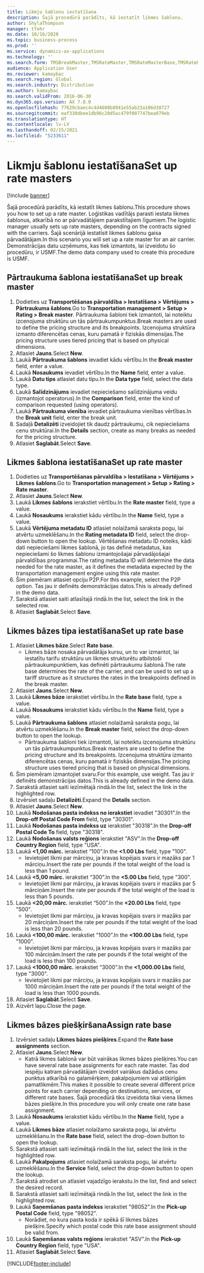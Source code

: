 ```yaml
---
title: Likmju šablonu iestatīšana
description: Šajā procedūrā parādīts, kā iestatīt likmes šablonu.
author: ShylaThompson
manager: tfehr
ms.date: 10/16/2020
ms.topic: business-process
ms.prod: ''
ms.service: dynamics-ax-applications
ms.technology: ''
ms.search.form: TMSBreakMaster,TMSRateMaster,TMSRateMasterBase,TMSRateBaseType, TMSRouteWorkbench
audience: Application User
ms.reviewer: kamaybac
ms.search.region: Global
ms.search.industry: Distribution
ms.author: kamaybac
ms.search.validFrom: 2016-06-30
ms.dyn365.ops.version: AX 7.0.0
ms.openlocfilehash: 77629cbaec4c4d4608b8941e55ab23a106d38727
ms.sourcegitcommit: eaf330dbee1db96c20d5ac479f007747bea079eb
ms.translationtype: HT
ms.contentlocale: lv-LV
ms.lasthandoff: 02/15/2021
ms.locfileid: "5233611"
---
```

# <a name="set-up-rate-masters"></a><span data-ttu-id="c6b3a-103">Likmju šablonu iestatīšana</span><span class="sxs-lookup"><span data-stu-id="c6b3a-103">Set up rate masters</span></span>

[!include [banner](../../includes/banner.md)]

<span data-ttu-id="c6b3a-104">Šajā procedūrā parādīts, kā iestatīt likmes šablonu.</span><span class="sxs-lookup"><span data-stu-id="c6b3a-104">This procedure shows you how to set up a rate master.</span></span> <span data-ttu-id="c6b3a-105">Loģistikas vadītājs parasti iestata likmes šablonus, atkarībā no ar pārvadātājiem parakstītajiem līgumiem.</span><span class="sxs-lookup"><span data-stu-id="c6b3a-105">The logistic manager usually sets up rate masters, depending on the contracts signed with the carriers.</span></span> <span data-ttu-id="c6b3a-106">Šajā scenārijā iestatīsit likmes šablonu gaisa pārvadātājam.</span><span class="sxs-lookup"><span data-stu-id="c6b3a-106">In this scenario you will set up a rate master for an air carrier.</span></span> <span data-ttu-id="c6b3a-107">Demonstrācijas datu uzņēmums, kas tiek izmantots, lai izveidotu šo procedūru, ir USMF.</span><span class="sxs-lookup"><span data-stu-id="c6b3a-107">The demo data company used to create this procedure is USMF.</span></span>

## <a name="set-up-break-master"></a><span data-ttu-id="c6b3a-108">Pārtraukuma šablona iestatīšana</span><span class="sxs-lookup"><span data-stu-id="c6b3a-108">Set up break master</span></span>

1. <span data-ttu-id="c6b3a-109">Dodieties uz **Transportēšanas pārvaldība > Iestatīšana > Vērtējums > Pārtraukuma šablons**.</span><span class="sxs-lookup"><span data-stu-id="c6b3a-109">Go to **Transportation management > Setup > Rating > Break master**.</span></span> <span data-ttu-id="c6b3a-110">Pārtraukuma šabloni tiek izmantoti, lai noteiktu izcenojuma struktūru un tās pārtraukumpunktus.</span><span class="sxs-lookup"><span data-stu-id="c6b3a-110">Break masters are used to define the pricing structure and its breakpoints.</span></span> <span data-ttu-id="c6b3a-111">Izcenojuma struktūra izmanto diferencētas cenas, kuru pamatā ir fiziskās dimensijas.</span><span class="sxs-lookup"><span data-stu-id="c6b3a-111">The pricing structure uses tiered pricing that is based on physical dimensions.</span></span>  
1. <span data-ttu-id="c6b3a-112">Atlasiet **Jauns**.</span><span class="sxs-lookup"><span data-stu-id="c6b3a-112">Select **New**.</span></span>
1. <span data-ttu-id="c6b3a-113">Laukā **Pārtraukuma šablons** ievadiet kādu vērtību.</span><span class="sxs-lookup"><span data-stu-id="c6b3a-113">In the **Break master** field, enter a value.</span></span>
1. <span data-ttu-id="c6b3a-114">Laukā **Nosaukums** ievadiet vērtību.</span><span class="sxs-lookup"><span data-stu-id="c6b3a-114">In the **Name** field, enter a value.</span></span>
1. <span data-ttu-id="c6b3a-115">Laukā **Datu tips** atlasiet datu tipu.</span><span class="sxs-lookup"><span data-stu-id="c6b3a-115">In the **Data type** field, select the data type.</span></span>
1. <span data-ttu-id="c6b3a-116">Laukā **Salīdzinājums** ievadiet nepieciešamo salīdzinājuma veidu (izmantojot operatorus).</span><span class="sxs-lookup"><span data-stu-id="c6b3a-116">In the **Comparison** field, enter the kind of comparison requested (using operators).</span></span>
1. <span data-ttu-id="c6b3a-117">Laukā **Pārtraukuma vienība** ievadiet pārtraukuma vienības vērtības.</span><span class="sxs-lookup"><span data-stu-id="c6b3a-117">In the **Break unit** field, enter the break unit.</span></span>
1. <span data-ttu-id="c6b3a-118">Sadaļā **Detalizēti** izveidojiet tik daudz pārtraukumu, cik nepieciešams cenu struktūrai.</span><span class="sxs-lookup"><span data-stu-id="c6b3a-118">In the **Details** section, create as many breaks as needed for the pricing structure.</span></span>
1. <span data-ttu-id="c6b3a-119">Atlasiet **Saglabāt**.</span><span class="sxs-lookup"><span data-stu-id="c6b3a-119">Select **Save**.</span></span>

## <a name="set-up-rate-master"></a><span data-ttu-id="c6b3a-120">Likmes šablona iestatīšana</span><span class="sxs-lookup"><span data-stu-id="c6b3a-120">Set up rate master</span></span>

1. <span data-ttu-id="c6b3a-121">Dodieties uz **Transportēšanas pārvaldība > Iestatīšana > Vērtējums > Likmes šablons**.</span><span class="sxs-lookup"><span data-stu-id="c6b3a-121">Go to **Transportation management > Setup > Rating > Rate master**.</span></span>
1. <span data-ttu-id="c6b3a-122">Atlasiet **Jauns**.</span><span class="sxs-lookup"><span data-stu-id="c6b3a-122">Select **New**.</span></span>
1. <span data-ttu-id="c6b3a-123">Laukā **Likmes šablons** ierakstiet vērtību.</span><span class="sxs-lookup"><span data-stu-id="c6b3a-123">In the **Rate master** field, type a value.</span></span>
1. <span data-ttu-id="c6b3a-124">Laukā **Nosaukums** ierakstiet kādu vērtību.</span><span class="sxs-lookup"><span data-stu-id="c6b3a-124">In the **Name** field, type a value.</span></span>
1. <span data-ttu-id="c6b3a-125">Laukā **Vērtējuma metadatu ID** atlasiet nolaižamā saraksta pogu, lai atvērtu uzmeklēšanu.</span><span class="sxs-lookup"><span data-stu-id="c6b3a-125">In the **Rating metadata ID** field, select the drop-down button to open the lookup.</span></span> <span data-ttu-id="c6b3a-126">Vērtēšanas metadatu ID noteiks, kādi dati nepieciešami likmes šablonā, jo tas definē metadatus, kas nepieciešami šo likmes šablonu izmantojošajai pārvadājošajai pārvaldības programmai.</span><span class="sxs-lookup"><span data-stu-id="c6b3a-126">The rating metadata ID will determine the data needed for the rate master, as it defines the metadata expected by the transportation management engine using this rate master.</span></span>  
1. <span data-ttu-id="c6b3a-127">Šim piemēram atlasiet opciju P2P.</span><span class="sxs-lookup"><span data-stu-id="c6b3a-127">For this example, select the P2P option.</span></span> <span data-ttu-id="c6b3a-128">Tas jau ir definēts demonstrācijas datos.</span><span class="sxs-lookup"><span data-stu-id="c6b3a-128">This is already defined in the demo data.</span></span>
1. <span data-ttu-id="c6b3a-129">Sarakstā atlasiet saiti atlasītajā rindā.</span><span class="sxs-lookup"><span data-stu-id="c6b3a-129">In the list, select the link in the selected row.</span></span>
1. <span data-ttu-id="c6b3a-130">Atlasiet **Saglabāt**.</span><span class="sxs-lookup"><span data-stu-id="c6b3a-130">Select **Save**.</span></span>

## <a name="set-up-rate-base"></a><span data-ttu-id="c6b3a-131">Likmes bāzes tipa iestatīšana</span><span class="sxs-lookup"><span data-stu-id="c6b3a-131">Set up rate base</span></span>

1. <span data-ttu-id="c6b3a-132">Atlasiet **Likmes bāze**.</span><span class="sxs-lookup"><span data-stu-id="c6b3a-132">Select **Rate base**.</span></span>
    * <span data-ttu-id="c6b3a-133">Likmes bāze nosaka pārvadātāja kursu, un to var izmantot, lai iestatītu tarifu struktūru un likmes strukturētu atbilstoši pārtraukumpunktiem, kas definēti pārtraukumu šablonā.</span><span class="sxs-lookup"><span data-stu-id="c6b3a-133">The rate base determines the rate of the carrier, and can be used to set up a tariff structure as it structures the rates in the breakpoints defined in the break master.</span></span>  
2. <span data-ttu-id="c6b3a-134">Atlasiet **Jauns**.</span><span class="sxs-lookup"><span data-stu-id="c6b3a-134">Select **New**.</span></span>
3. <span data-ttu-id="c6b3a-135">Laukā **Likmes bāze** ierakstiet vērtību.</span><span class="sxs-lookup"><span data-stu-id="c6b3a-135">In the **Rate base** field, type a value.</span></span>
4. <span data-ttu-id="c6b3a-136">Laukā **Nosaukums** ierakstiet kādu vērtību.</span><span class="sxs-lookup"><span data-stu-id="c6b3a-136">In the **Name** field, type a value.</span></span>
5. <span data-ttu-id="c6b3a-137">Laukā **Pārtraukuma šablons** atlasiet nolaižamā saraksta pogu, lai atvērtu uzmeklēšanu.</span><span class="sxs-lookup"><span data-stu-id="c6b3a-137">In the **Break master** field, select the drop-down button to open the lookup.</span></span>
    * <span data-ttu-id="c6b3a-138">Pārtraukuma šabloni tiek izmantoti, lai noteiktu izcenojuma struktūru un tās pārtraukumpunktus.</span><span class="sxs-lookup"><span data-stu-id="c6b3a-138">Break masters are used to define the pricing structure and its breakpoints.</span></span> <span data-ttu-id="c6b3a-139">Izcenojuma struktūra izmanto diferencētas cenas, kuru pamatā ir fiziskās dimensijas.</span><span class="sxs-lookup"><span data-stu-id="c6b3a-139">The pricing structure uses tiered pricing that is based on physical dimensions.</span></span>  
6. <span data-ttu-id="c6b3a-140">Šim piemēram izmantojiet svaru.</span><span class="sxs-lookup"><span data-stu-id="c6b3a-140">For this example, use weight.</span></span> <span data-ttu-id="c6b3a-141">Tas jau ir definēts demonstrācijas datos.</span><span class="sxs-lookup"><span data-stu-id="c6b3a-141">This is already defined in the demo data.</span></span>
7. <span data-ttu-id="c6b3a-142">Sarakstā atlasiet saiti iezīmētajā rindā.</span><span class="sxs-lookup"><span data-stu-id="c6b3a-142">In the list, select the link in the highlighted row.</span></span>
8. <span data-ttu-id="c6b3a-143">Izvērsiet sadaļu **Detalizēti**.</span><span class="sxs-lookup"><span data-stu-id="c6b3a-143">Expand the **Details** section.</span></span>
9. <span data-ttu-id="c6b3a-144">Atlasiet **Jauns**.</span><span class="sxs-lookup"><span data-stu-id="c6b3a-144">Select **New**.</span></span>
10. <span data-ttu-id="c6b3a-145">Laukā **Nodošanas pasta indekss no ierakstiet** ievadiet "30301".</span><span class="sxs-lookup"><span data-stu-id="c6b3a-145">In the **Drop-off Postal Code From** field, type "30301".</span></span>
11. <span data-ttu-id="c6b3a-146">Laukā **Nodošanas pasta indekss uz** ierakstiet "30318".</span><span class="sxs-lookup"><span data-stu-id="c6b3a-146">In the **Drop-off Postal Code To** field, type "30318".</span></span>
12. <span data-ttu-id="c6b3a-147">Laukā **Nodošanas valsts reģions** ierakstiet "ASV".</span><span class="sxs-lookup"><span data-stu-id="c6b3a-147">In the **Drop-off Country Region** field, type "USA".</span></span>
13. <span data-ttu-id="c6b3a-148">Laukā **<1,00 mārc.** ierakstiet “100”.</span><span class="sxs-lookup"><span data-stu-id="c6b3a-148">In the **<1.00 Lbs** field, type "100".</span></span>
    * <span data-ttu-id="c6b3a-149">Ievietojiet likmi par mārciņu, ja kravas kopējais svars ir mazāks par 1 mārciņu.</span><span class="sxs-lookup"><span data-stu-id="c6b3a-149">Insert the rate per pounds if the total weight of the load is less than 1 pound.</span></span>  
14. <span data-ttu-id="c6b3a-150">Laukā **<5,00 mārc.** ierakstiet “300”.</span><span class="sxs-lookup"><span data-stu-id="c6b3a-150">In the **<5.00 Lbs** field, type "300".</span></span>
    * <span data-ttu-id="c6b3a-151">Ievietojiet likmi par mārciņu, ja kravas kopējais svars ir mazāks par 5 mārciņām.</span><span class="sxs-lookup"><span data-stu-id="c6b3a-151">Insert the rate per pounds if the total weight of the load is less than 5 pounds.</span></span>  
15. <span data-ttu-id="c6b3a-152">Laukā **<20,00 mārc.** ierakstiet “500”.</span><span class="sxs-lookup"><span data-stu-id="c6b3a-152">In the **<20.00 Lbs** field, type "500".</span></span>
    * <span data-ttu-id="c6b3a-153">Ievietojiet likmi par mārciņu, ja kravas kopējais svars ir mazāks par 20 mārciņām.</span><span class="sxs-lookup"><span data-stu-id="c6b3a-153">Insert the rate per pounds if the total weight of the load is less than 20 pounds.</span></span>  
16. <span data-ttu-id="c6b3a-154">Laukā **<100,00 mārc.** ierakstiet “1000”.</span><span class="sxs-lookup"><span data-stu-id="c6b3a-154">In the **<100.00 Lbs** field, type "1000".</span></span>
    * <span data-ttu-id="c6b3a-155">Ievietojiet likmi par mārciņu, ja kravas kopējais svars ir mazāks par 100 mārciņām.</span><span class="sxs-lookup"><span data-stu-id="c6b3a-155">Insert the rate per pounds if the total weight of the load is less than 100 pounds.</span></span>  
17. <span data-ttu-id="c6b3a-156">Laukā **<1000,00 mārc.** ierakstiet “3000”.</span><span class="sxs-lookup"><span data-stu-id="c6b3a-156">In the **<1,000.00 Lbs** field, type "3000".</span></span>
    * <span data-ttu-id="c6b3a-157">Ievietojiet likmi par mārciņu, ja kravas kopējais svars ir mazāks par 1000 mārciņām.</span><span class="sxs-lookup"><span data-stu-id="c6b3a-157">Insert the rate per pounds if the total weight of the load is less than 1000 pounds.</span></span>  
18. <span data-ttu-id="c6b3a-158">Atlasiet **Saglabāt**.</span><span class="sxs-lookup"><span data-stu-id="c6b3a-158">Select **Save**.</span></span>
19. <span data-ttu-id="c6b3a-159">Aizvērt lapu.</span><span class="sxs-lookup"><span data-stu-id="c6b3a-159">Close the page.</span></span>

## <a name="assign-rate-base"></a><span data-ttu-id="c6b3a-160">Likmes bāzes piešķiršana</span><span class="sxs-lookup"><span data-stu-id="c6b3a-160">Assign rate base</span></span>

1. <span data-ttu-id="c6b3a-161">Izvērsiet sadaļu **Likmes bāzes piešķires**.</span><span class="sxs-lookup"><span data-stu-id="c6b3a-161">Expand the **Rate base assignments** section.</span></span>
2. <span data-ttu-id="c6b3a-162">Atlasiet **Jauns**.</span><span class="sxs-lookup"><span data-stu-id="c6b3a-162">Select **New**.</span></span>
    * <span data-ttu-id="c6b3a-163">Katrā likmes šablonā var būt vairākas likmes bāzes piešķires.</span><span class="sxs-lookup"><span data-stu-id="c6b3a-163">You can have several rate base assignments for each rate master.</span></span> <span data-ttu-id="c6b3a-164">Tas dod iespēju katram pārvadātājam izveidot vairākus dažādus cenu punktus atkarībā no galamērķiem, pakalpojumiem vai atšķirīgām pamatlikmēm.</span><span class="sxs-lookup"><span data-stu-id="c6b3a-164">This makes it possible to create several different price points for each carrier depending on destinations, services, or different rate bases.</span></span> <span data-ttu-id="c6b3a-165">Šajā procedūrā tiks izveidota tikai viena likmes bāzes piešķire.</span><span class="sxs-lookup"><span data-stu-id="c6b3a-165">In this procedure you will only create one rate base assignment.</span></span>  
3. <span data-ttu-id="c6b3a-166">Laukā **Nosaukums** ierakstiet kādu vērtību.</span><span class="sxs-lookup"><span data-stu-id="c6b3a-166">In the **Name** field, type a value.</span></span>
4. <span data-ttu-id="c6b3a-167">Laukā **Likmes bāze** atlasiet nolaižamo saraksta pogu, lai atvērtu uzmeklēšanu.</span><span class="sxs-lookup"><span data-stu-id="c6b3a-167">In the **Rate base** field, select the drop-down button to open the lookup.</span></span>
5. <span data-ttu-id="c6b3a-168">Sarakstā atlasiet saiti iezīmētajā rindā.</span><span class="sxs-lookup"><span data-stu-id="c6b3a-168">In the list, select the link in the highlighted row.</span></span>
6. <span data-ttu-id="c6b3a-169">Laukā **Pakalpojums** atlasiet nolaižamā saraksta pogu, lai atvērtu uzmeklēšanu.</span><span class="sxs-lookup"><span data-stu-id="c6b3a-169">In the **Service** field, select the drop-down button to open the lookup.</span></span>
7. <span data-ttu-id="c6b3a-170">Sarakstā atrodiet un atlasiet vajadzīgo ierakstu.</span><span class="sxs-lookup"><span data-stu-id="c6b3a-170">In the list, find and select the desired record.</span></span>
8. <span data-ttu-id="c6b3a-171">Sarakstā atlasiet saiti iezīmētajā rindā.</span><span class="sxs-lookup"><span data-stu-id="c6b3a-171">In the list, select the link in the highlighted row.</span></span>
9. <span data-ttu-id="c6b3a-172">Laukā **Saņemšanas pasta indekss** ierakstiet "98052".</span><span class="sxs-lookup"><span data-stu-id="c6b3a-172">In the **Pick-up Postal Code** field, type "98052".</span></span>
    * <span data-ttu-id="c6b3a-173">Norādiet, no kura pasta koda ir spēkā šī likmes bāzes piešķire.</span><span class="sxs-lookup"><span data-stu-id="c6b3a-173">Specify which postal code this rate base assignment should be valid from.</span></span>
10. <span data-ttu-id="c6b3a-174">Laukā **Saņemšanas valsts reģions** ierakstiet "ASV".</span><span class="sxs-lookup"><span data-stu-id="c6b3a-174">In the **Pick-up Country Region** field, type "USA".</span></span>
11. <span data-ttu-id="c6b3a-175">Atlasiet **Saglabāt**.</span><span class="sxs-lookup"><span data-stu-id="c6b3a-175">Select **Save**.</span></span>


[!INCLUDE[footer-include](../../../includes/footer-banner.md)]